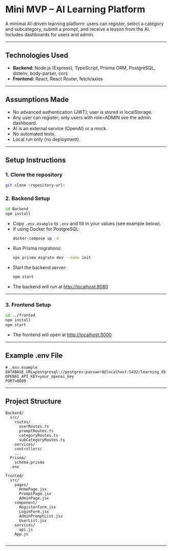 # Mini MVP – AI Learning Platform

A minimal AI-driven learning platform: users can register, select a category and subcategory, submit a prompt, and receive a lesson from the AI. Includes dashboards for users and admin.

---

## Technologies Used

- **Backend:** Node.js (Express), TypeScript, Prisma ORM, PostgreSQL, dotenv, body-parser, cors
- **Frontend:** React, React Router, fetch/axios

---

## Assumptions Made

- No advanced authentication (JWT); user is stored in localStorage.
- Any user can register; only users with role=ADMIN see the admin dashboard.
- AI is an external service (OpenAI) or a mock.
- No automated tests.
- Local run only (no deployment).

---

## Setup Instructions

### 1. Clone the repository

```bash
git clone <repository-url>
```

### 2. Backend Setup

```bash
cd Backend
npm install
```

- Copy `.env.example` to `.env` and fill in your values (see example below).
- If using Docker for PostgreSQL:
  ```bash
  docker-compose up -d
  ```
- Run Prisma migrations:
  ```bash
  npx prisma migrate dev --name init
  ```
- Start the backend server:
  ```bash
  npm start
  ```
- The backend will run at [http://localhost:8080](http://localhost:8080)

---

### 3. Frontend Setup

```bash
cd ../fronted
npm install
npm start
```

- The frontend will open at [http://localhost:3000](http://localhost:3000)

---

## Example .env File

```env
# .env.example
DATABASE_URL=postgresql://postgres:password@localhost:5432/learning_db
OPENAI_API_KEY=your_openai_key
PORT=8080
```

---

## Project Structure

```
Backend/
  src/
    routes/
      userRoutes.ts
      promptRoutes.ts
      categoryRoutes.ts
      subCategoryRoutes.ts
    services/
    controllers/
    ...
  Prisma/
    schema.prisma
  .env

fronted/
  src/
    pages/
      HomePage.jsx
      PromptPage.jsx
      AdminPage.jsx
    component/
      RegisterForm.jsx
      LoginForm.jsx
      AdminPromptList.jsx
      UserList.jsx
    services/
      api.js
    App.js
  
```

---